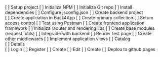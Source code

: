 [ ] Setup project
  [ ] Initializa NPM
  [ ] Initializa Git repo
  [ ] Install dependencies
  [ ] Configure jsconfig.json
[ ] Create backend project  
  [ ] Create application in Back4App 
  [ ] Create primary collection
  [ ] Setum access control
  [ ] Test using Postman
[ ] Create frontend application framework
  [ ] Initializa raouter and rendering libs
  [ ] Create base modules (request, utils)
  [ ] Integrade with backend
  [ ] Render test page
  [ ] Create other middlewares
[ ] Implement application views
  [ ] Catalog  
  [ ] Details  
  [ ] Login 
  [ ] Register 
  [ ] Create 
  [ ] Edit 
  [ ] Create 
[ ] Deplou to github pages 